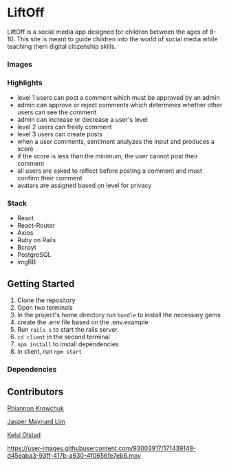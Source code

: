 # LiftOff

LiftOff is a social media app designed for children between the ages of 8-10. This site is meant to guide children into the world of social media while teaching them digital citizenship skills.

### Images

### Highlights

- level 1 users can post a comment which must be approved by an admin
- admin can approve or reject comments which determines whether other users can see the comment
- admin can increase or decrease a user's level
- level 2 users can freely comment
- level 3 users can create posts
- when a user comments, sentiment analyzes the input and produces a score
- if the score is less than the minimum, the user cannot post their comment
- all users are asked to reflect before posting a comment and must confirm their comment
- avatars are assigned based on level for privacy

### Stack

- React
- React-Router
- Axios
- Ruby on Rails
- Bcrpyt
- PostgreSQL
- imgBB

## Getting Started

1. Clone the repository
2. Open two terminals
3. In the project's home directory run `bundle` to install the necessary gems
4. create the .env file based on the .env.example
5. Run `rails s` to start the rails server.
6. `cd client` in the second terminal
7. `npm install` to install dependencies
8. in client, run `npm start`

### Dependencies

## Contributors

[Rhiannon Krowchuk](https://github.com/rkrowchuk)

[Jasper Maynard Lim](https://github.com/JLMaynardDesign)

[Kelsi Olstad](https://github.com/kel-si)


https://user-images.githubusercontent.com/93003917/171439148-d45eaba3-93ff-417b-a630-4f0656fe7eb6.mov


